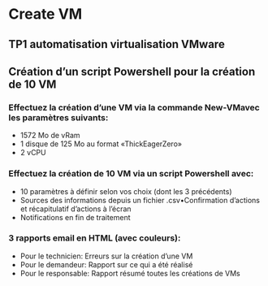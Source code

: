 # Create VM

## TP1 automatisation virtualisation VMware

## Création d’un script Powershell pour la création de 10 VM

### Effectuez la création d’une VM via la commande New-VMavec les paramètres suivants:

- 1572 Mo de vRam
- 1 disque de 125 Mo au format «ThickEagerZero»
- 2 vCPU

### Effectuez la création de 10 VM via un script Powershell avec:

- 10 paramètres à définir selon vos choix (dont les 3 précédents)
- Sources des informations depuis un fichier .csv•Confirmation d’actions et récapitulatif d’actions à l’écran
- Notifications en fin de traitement

### 3 rapports email en HTML (avec couleurs):

- Pour le technicien: Erreurs sur la création d’une VM
- Pour le demandeur: Rapport sur ce qui a été réalisé
- Pour le responsable: Rapport résumé toutes les créations de VMs
